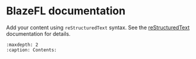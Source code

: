 # BlazeFL documentation

Add your content using ``reStructuredText`` syntax. See the
[reStructuredText](https://www.sphinx-doc.org/en/master/usage/restructuredtext/index.html)
documentation for details.


```{toctree}
:maxdepth: 2
:caption: Contents:

